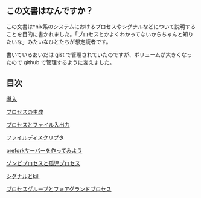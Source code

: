 ## この文書はなんですか？

この文書は*nix系のシステムにおけるプロセスやシグナルなどについて説明することを目的に書かれました。「プロセスとかよくわかってないからちゃんと知りたいな」みたいなひとたちが想定読者です。

書いているあいだは gist で管理されていたのですが、ボリュームが大きくなったので github で管理するように変えました。

## 目次

[導入](https://github.com/Shinpeim/process-book/blob/master/001.md)

[プロセスの生成](https://github.com/Shinpeim/process-book/blob/master/002.md)

[プロセスとファイル入出力](https://github.com/Shinpeim/process-book/blob/master/003.md)

[ファイルディスクリプタ](https://github.com/Shinpeim/process-book/blob/master/004.md)

[preforkサーバーを作ってみよう](https://github.com/Shinpeim/process-book/blob/master/005.md)

[ゾンビプロセスと孤児プロセス](https://github.com/Shinpeim/process-book/blob/master/006.md)

[シグナルとkill](https://github.com/Shinpeim/process-book/blob/master/007.md)

[プロセスグループとフォアグランドプロセス](https://github.com/Shinpeim/process-book/blob/master/008.md)
